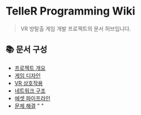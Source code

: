﻿# TelleR Programming Wiki

> VR 방탈출 게임 개발 프로젝트의 문서 허브입니다.

## 📚 문서 구성

- [프로젝트 개요](overview.md)
- [게임 디자인](game-design.md)
- [VR 상호작용](vr-interaction.md)
- [네트워크 구조](network-architecture.md)
- [에셋 파이프라인](asset-pipeline.md)
- [문제 해결](troubleshooting.md)
" " 
